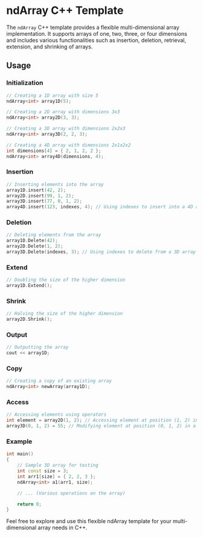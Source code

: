 # ndArray C++ Template

The `ndArray` C++ template provides a flexible multi-dimensional array implementation. It supports arrays of one, two, three, or four dimensions and includes various functionalities such as insertion, deletion, retrieval, extension, and shrinking of arrays.

## Usage

### Initialization

```cpp
// Creating a 1D array with size 5
ndArray<int> array1D(5);

// Creating a 2D array with dimensions 3x3
ndArray<int> array2D(3, 3);

// Creating a 3D array with dimensions 2x2x3
ndArray<int> array3D(2, 2, 3);

// Creating a 4D array with dimensions 2x1x2x2
int dimensions[4] = { 2, 1, 2, 2 };
ndArray<int> array4D(dimensions, 4);
````
### Insertion
```cpp
// Inserting elements into the array
array1D.insert(42, 2);
array2D.insert(99, 1, 2);
array3D.insert(77, 0, 1, 2);
array4D.insert(123, indexes, 4); // Using indexes to insert into a 4D array
```
### Deletion
```cpp
// Deleting elements from the array
array1D.Delete(42);
array2D.Delete(1, 2);
array3D.Delete(indexes, 3); // Using indexes to delete from a 3D array
```
### Extend
```cpp
// Doubling the size of the higher dimension
array1D.Extend();
```
### Shrink
```cpp
// Halving the size of the higher dimension
array2D.Shrink();
```
### Output
```cpp
// Outputting the array
cout << array1D;
```
### Copy
```cpp
// Creating a copy of an existing array
ndArray<int> newArray(array1D);
```
### Access
```cpp
// Accessing elements using operators
int element = array2D(1, 2); // Accessing element at position (1, 2) in a 2D array
array3D(0, 1, 2) = 55; // Modifying element at position (0, 1, 2) in a 3D array
```
### Example
```cpp
int main()
{
    // Sample 3D array for testing
    int const size = 3;
    int arr1[size] = { 2, 2, 3 };
    ndArray<int> a1(arr1, size);

    // ... (Various operations on the array)

    return 0;
}
```
Feel free to explore and use this flexible ndArray template for your multi-dimensional array needs in C++.


